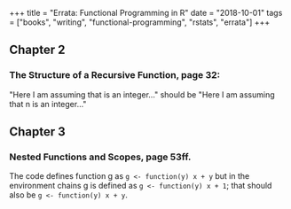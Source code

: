 +++
title = "Errata: Functional Programming in R"
date = "2018-10-01"
tags = ["books", "writing", "functional-programming", "rstats", "errata"]
+++

## Chapter 2

### The Structure of a Recursive Function, page 32:
"Here I am assuming that is an integer…" should be "Here I am assuming that n is an integer…"

## Chapter 3

### Nested Functions and Scopes, page 53ff.

The code defines function g as `g <- function(y) x + y` but in the environment chains g is defined as `g <- function(y) x + 1`; that should also be `g <- function(y) x + y`.

